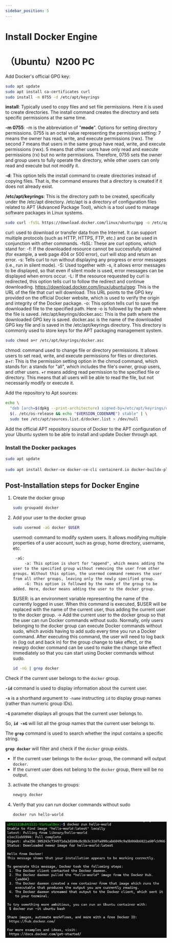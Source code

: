 ```yaml
---
sidebar_position: 5
---
```


# Install Docker Engine
# （Ubuntu）N200 PC

Add Docker's official GPG key:

```bash
sudo apt update
sudo apt install ca-certificates curl
sudo install -m 0755 -d /etc/apt/keyrings
```

**install**: Typically used to copy files and set file permissions. Here it is used to create directories. The install command creates the directory and sets specific permissions at the same time.

**-m 0755**: -m is the abbreviation of "**mode**". Options for setting directory permissions. 0755 is an octal value representing the permission setting: 7 means the owner has read, write, and execute permissions (rwx). The second 7 means that users in the same group have read, write, and execute permissions (rwx). 5 means that other users have only read and execute permissions (rx) but no write permissions. Therefore, 0755 sets the owner and group users to fully operate the directory, while other users can only read and execute but not modify it.

**-d**: This option tells the install command to create directories instead of copying files. That is, the command ensures that a directory is created if it does not already exist.

**/etc/apt/keyrings**: This is the directory path to be created, specifically under the /etc/apt directory. /etc/apt is a directory of configuration files related to APT (Advanced Package Tool), which is a tool used to manage software packages in Linux systems.

```bash
sudo curl -fsSL https://download.docker.com/linux/ubuntu/gpg -o /etc/apt/keyrings/docker.asc
```

curl: used to download or transfer data from the Internet. It can support multiple protocols (such as HTTP, HTTPS, FTP, etc.) and can be used in conjunction with other commands.
-fsSL: These are curl options, which stand for:
    -f: If the downloaded resource cannot be successfully obtained (for example, a web page 404 or 500 error), curl will stop and return an error.
    -s: Tells curl to run without displaying any progress or error messages (i.e., run in silent mode).
    -S: Used together with -s, it allows error messages to be displayed, so that even if silent mode is used, error messages can be displayed when errors occur.
    -L: If the resource requested by curl is redirected, this option tells curl to follow the redirect and continue downloading.
https://download.docker.com/linux/ubuntu/gpg: This is the URL of the file that curl will download. This URL points to the GPG key provided on the official Docker website, which is used to verify the origin and integrity of the Docker package.
-o: This option tells curl to save the downloaded file to the specified path. Here -o is followed by the path where the file is saved.
/etc/apt/keyrings/docker.asc: This is the path where the downloaded GPG key is saved. docker.asc is the name of the downloaded GPG key file and is saved in the /etc/apt/keyrings directory. This directory is commonly used to store keys for the APT packaging management system.

```bash
sudo chmod a+r /etc/apt/keyrings/docker.asc
```

chmod: command used to change file or directory permissions. It allows users to set read, write, and execute permissions for files or directories.
    a+r: This is the permission setting option in the chmod command, which stands for:
             a stands for "all", which includes the file's owner, group users, and other users.
    +r means adding read permission to the specified file or directory. This means that all users will be able to read the file, but not necessarily modify or execute it.

Add the repository to Apt sources:

```bash
echo \
  "deb [arch=$(dpkg --print-architecture) signed-by=/etc/apt/keyrings/docker.asc] https://download.docker.com/linux/ubuntu \
  $(. /etc/os-release && echo "$VERSION_CODENAME") stable" | \
  sudo tee /etc/apt/sources.list.d/docker.list > /dev/null
```

Add the official APT repository source of Docker to the APT configuration of your Ubuntu system to be able to install and update Docker through apt.

### Install the Docker packages

```bash
sudo apt update

sudo apt install docker-ce docker-ce-cli containerd.io docker-buildx-plugin docker-compose-plugin
```

## Post-Installation steps for Docker Engine[](https://m11158002.github.io/moil-renesas/docs/note/general/docker#post-installation-steps-for-docker-engine)

1. Create the docker group
    
    ```bash
    sudo groupadd docker
    ```
    
2. Add your user to the docker group
    
    ```bash
    sudo usermod -aG docker $USER
    ```
    
    usermod: command to modify system users. It allows modifying multiple properties of a user account, such as group, home directory, username, etc.

        -aG:
            -a: This option is short for "append", which means adding the user to the specified group without removing the user from other groups. Without this option, the usermod command removes the user from all other groups, leaving only the newly specified group.
            -G: This option is followed by the name of the group to be added. Here, docker means adding the user to the docker group.
    
    $USER: is an environment variable representing the name of the currently logged in user. When this command is executed, $USER will be replaced with the name of the current user, thus adding the current user to the docker group.
    → Add the current user to the docker group so that the user can run Docker commands without sudo. Normally, only users belonging to the docker group can execute Docker commands without sudo, which avoids having to add sudo every time you run a Docker command. After executing this command, the user will need to log back in (log out and back in) for the group change to take effect, or the newgrp docker command can be used to make the change take effect immediately so that you can start using Docker commands without sudo.   

    ```bash
    id -nG | grep docker
    ```
    
Check if the current user belongs to the `docker` group.

**`-id`** command is used to display information about the current user.

**`-n`** is a shorthand argument to `-name` instructing `id` to display group names (rather than numeric group IDs).

**`-G`** parameter displays all groups that the current user belongs to.

So, **`id -nG`** will list all the group names that the current user belongs to.

The **`grep`** command is used to search whether the input contains a specific string.

**`grep docker`** will filter and check if the `docker` group exists.

- If the current user belongs to the `docker` group, the command will output `docker`.
- If the current user does not belong to the `docker` group, there will be no output.
    
3. activate the changes to groups:
    
    ```bash
    newgrp docker
    ```
    
4. Verify that you can run docker commands without sudo
    
    ```bash
    docker run hello-world
    ```
![](../img/04_01.png)